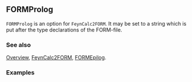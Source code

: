 ## FORMProlog

`FORMProlog` is an option for `FeynCalc2FORM`. It may be set to a string which is put after the type declarations of the FORM-file.

### See also

[Overview](Extra/FeynCalc.md), [FeynCalc2FORM](FeynCalc2FORM.md), [FORMEpilog](FORMEpilog.md).

### Examples